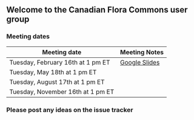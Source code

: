 ## Welcome to the Canadian Flora Commons user group

### Meeting dates

| Meeting date | Meeting Notes |
| --- | --- |
| Tuesday, February 16th at 1 pm ET | [Google Slides](https://docs.google.com/presentation/d/1_6gWA4xm5N8OVhIU8G0gMQyL-dXRqXmYgUWlMQ0ICNc/edit?usp=sharing) |
| Tuesday, May 18th at 1 pm ET | |
| Tuesday, August 17th at 1 pm ET | |
| Tuesday, November 16th at 1 pm ET | |

### Please post any ideas on the issue tracker

